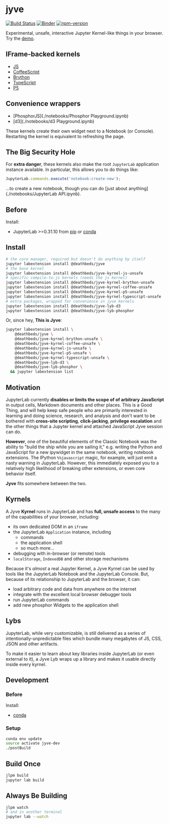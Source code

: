 # jyve

[![Build Status][travis-badge]][travis] [![Binder][binder-badge]][binder] [![npm-version][]][npm-search]

Experimental, unsafe, interactive Jupyter Kernel-like things in your browser. Try the [demo][].

[demo]: https://deathbeds.github.io/jyve
[travis]: https://travis-ci.org/deathbeds/jyve
[travis-badge]: https://travis-ci.org/deathbeds/jyve.svg?branch=master
[binder]: https://mybinder.org/v2/gh/deathbeds/jyve/master?urlpath=lab/tree/index.ipynb
[binder-badge]: https://mybinder.org/badge.svg
[npm-version]: https://badge.fury.io/js/%40deathbeds%2Fjyve.svg
[npm-search]: https://www.npmjs.com/search?q=jyve%20keywords%3Ajupyterlab-extension

## IFrame-backed kernels

* [JS](./notebooks/JavaScript.ipynb)
* [CoffeeScript](./notebooks/CoffeeScript.ipynb)
* [Brython](./notebooks/Brython.ipynb)
* [TypeScript](./notebooks/TypeScript.ipynb)
* [P5](./notebooks/P5.ipynb)

## Convenience wrappers

* [PhosphorJS](./notebooks/Phosphor Playground.ipynb)
* [d3](./notebooks/d3 Playground.ipynb)

These kernels create their own widget next to a
Notebook (or Console). Restarting the kernel is equivalent to refreshing the
page.

## The Big Security Hole

For **extra danger**, these kernels also make the root `JupyterLab` application
instance available. In particular, this allows you to do things like:

```JavaScript
JupyterLab.commands.execute('notebook:create-new');
```

...to create a new notebook, though you can do
[just about anything](./notebooks/JupyterLab API.ipynb).

## Before

Install:

* JupyterLab >=0.31.10 from [pip](https://pypi.io/project/jupyterlab) or
  [conda](https://anaconda.org/conda-forge/jupyterlab)

## Install

```bash
# the core manager, required but doesn't do anything by itself
jupyter labextension install @deathbeds/jyve
# the base kernel
jupyter labextension install @deathbeds/jyve-kyrnel-js-unsafe
# specific compile-to-js kernels (needs the js kernel)
jupyter labextension install @deathbeds/jyve-kyrnel-brython-unsafe
jupyter labextension install @deathbeds/jyve-kyrnel-coffee-unsafe
jupyter labextension install @deathbeds/jyve-kyrnel-p5-unsafe
jupyter labextension install @deathbeds/jyve-kyrnel-typescript-unsafe
# extra packages, wrapped for convenience in jyve kernels
jupyter labextension install @deathbeds/jyve-lyb-d3
jupyter labextension install @deathbeds/jyve-lyb-phosphor
```

Or, since hey, **This is Jyve**:

```bash
jupyter labextension install \
    @deathbeds/jyve \
    @deathbeds/jyve-kyrnel-brython-unsafe \
    @deathbeds/jyve-kyrnel-coffee-unsafe \
    @deathbeds/jyve-kyrnel-js-unsafe \
    @deathbeds/jyve-kyrnel-p5-unsafe \
    @deathbeds/jyve-kyrnel-typescript-unsafe \
    @deathbeds/jyve-lyb-d3 \
    @deathbeds/jyve-lyb-phosphor \
  && jupyter labextension list
```

## Motivation

JupyterLab currently **disables or limits the scope of of arbitrary JavaScript**
in output cells, Markdown documents and other places. This is a Good Thing,
and will help keep safe people who are primarily interested in learning and
doing science, research, and analysis and don't want to be bothered with
**cross-site scripting**, **click-jacking**, **privilege escalation** and the
other things that a Jupyter kernel and attached JavaScript Jyve session can do.

**However**, one of the beautiful elements of the Classic Notebook was the
ability to "build the ship while you are sailing it," e.g. writing the Python
and JavaScript for a new ipywidget in the same notebook, writing notebook
extensions. The IPython `%%javascript` magic, for example, will just emit a
nasty warning in JupyterLab. However, this immediately exposed you to a
relatively high likelihood of breaking other extensions, or even core behavior
itself.

**Jyve** fits somewhere between the two.

## Kyrnels

A Jyve **Kyrnel** runs in JupyterLab and has **full, unsafe access** to the
many of the capabilities of your browser, including:

* its own dedicated DOM in an `iframe`
* the JupyterLab `Application` instance, including
  * commands
  * the application shell
  * so much more...
* debugging with in-browser (or remote) tools
* `localStorage`, `IndexedDB` and other storage mechanisms

Because it's _almost_ a real Jupyter Kernel, a Jyve Kyrnel can be used by tools
like the JupyterLab Notebook and the JupyterLab Console. But, because of its
relationship to JupyterLab and the browser, it can:

* load arbitrary code and data from anywhere on the internet
* integrate with the excellent local browser debugger tools
* run JupyterLab commands
* add new phosphor Widgets to the application shell

## Lybs

JupyterLab, while very customizable, is still delivered as a series of
intentionally-unpredictable files which bundle many megabytes of JS, CSS, JSON
and other artifacts.

To make it easier to learn about key libraries inside JupyterLab (or
even external to it), a Jyve Lyb wraps up a library and makes it usable
directly inside every kyrnel.

## Development

### Before

Install:

* [conda](https://conda.io/docs/user-guide/install/download.html)

### Setup

```bash
conda env update
source activate jyve-dev
./postBuild
```

## Build Once

```bash
jlpm build
jupyter lab build
```

## Always Be Building

```bash
jlpm watch
# and in another terminal
jupyter lab --watch
```
